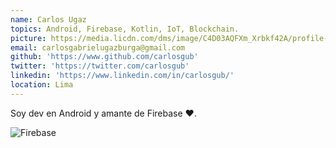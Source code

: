 ```yaml
---
name: Carlos Ugaz
topics: Android, Firebase, Kotlin, IoT, Blockchain.
picture: https://media.licdn.com/dms/image/C4D03AQFXm_Xrbkf42A/profile-displayphoto-shrink_200_200/0?e=1579132800&v=beta&t=pVumMwAfRI1x3whpOhgHME3zqFMttUZMwZsHlUvCcA0
email: carlosgabrielugazburga@gmail.com
github: 'https://www.github.com/carlosgub'
twitter: 'https://twitter.com/carlosgub'
linkedin: 'https://www.linkedin.com/in/carlosgub/'
location: Lima
---
```


Soy dev en Android y amante de Firebase ❤️.

![Firebase](https://media.giphy.com/media/S3QB5UrHpH4Kq5wsax/giphy.gif)
